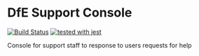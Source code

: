 # DfE Support Console
[![Build Status](https://travis-ci.org/DFE-Digital/login.dfe.support.svg?branch=master)](https://travis-ci.org/DFE-Digital/login.dfe.support)
[![tested with jest](https://img.shields.io/badge/tested_with-jest-99424f.svg)](https://github.com/facebook/jest)

Console for support staff to response to users requests for help